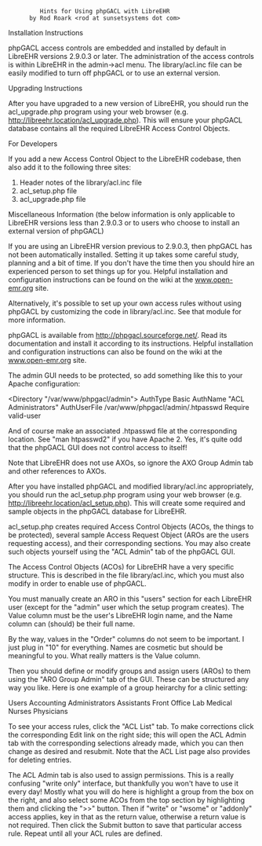              Hints for Using phpGACL with LibreEHR
          by Rod Roark <rod at sunsetsystems dot com>

Installation Instructions

phpGACL access controls are embedded and installed by default in LibreEHR
versions 2.9.0.3 or later.  The administration of the access controls is
within LibreEHR in the admin->acl menu. The library/acl.inc file can be
easily modified to turn off phpGACL or to use an external version.


Upgrading Instructions

After you have upgraded to a new version of LibreEHR, you should
run the acl_upgrade.php program using your web browser
(e.g. http://libreehr.location/acl_upgrade.php). This will ensure your
phpGACL database contains all the required LibreEHR Access Control
Objects.


For Developers

If you add a new Access Control Object to the LibreEHR codebase, then
also add it to the following three sites:
1. Header notes of the library/acl.inc file
2. acl_setup.php file
3. acl_upgrade.php file


Miscellaneous Information
(the below information is only applicable
to LibreEHR versions less than 2.9.0.3 or to users who choose to
install an external version of phpGACL)

If you are using an LibreEHR version previous to 2.9.0.3, then phpGACL
has not been automatically installed.  Setting it up takes some careful
study, planning and a bit of time.  If you don't have the time then you
should hire an experienced person to set things up for you.  Helpful
installation and configuration instructions can be found on the wiki at the
www.open-emr.org site.

Alternatively, it's possible to set up your own access rules without
using phpGACL by customizing the code in library/acl.inc.  See that
module for more information.

phpGACL is available from http://phpgacl.sourceforge.net/.  Read
its documentation and install it according to its instructions.
Helpful installation and configuration instructions can also be
found on the wiki at the www.open-emr.org site.

The admin GUI needs to be protected, so add something like this
to your Apache configuration:

  <Directory  "/var/www/phpgacl/admin">
    AuthType Basic
    AuthName "ACL Administrators"
    AuthUserFile  /var/www/phpgacl/admin/.htpasswd
    Require valid-user
  </Directory>

And of course make an associated .htpasswd file at the corresponding
location.  See "man htpasswd2" if you have Apache 2.  Yes, it's quite
odd that the phpGACL GUI does not control access to itself!

Note that LibreEHR does not use AXOs, so ignore the AXO Group Admin
tab and other references to AXOs.

After you have installed phpGACL and modified library/acl.inc
appropriately, you should run the acl_setup.php program using your
web browser (e.g. http://libreehr.location/acl_setup.php).  This will
create some required and sample objects in the phpGACL database for
LibreEHR.

acl_setup.php creates required Access Control Objects (ACOs, the
things to be protected), several sample Access Request Object (AROs
are the users requesting access), and their corresponding sections.
You may also create such objects yourself using the "ACL Admin"
tab of the phpGACL GUI.

The Access Control Objects (ACOs) for LibreEHR have a very specific
structure.  This is described in the file library/acl.inc, which
you must also modify in order to enable use of phpGACL.

You must manually create an ARO in this "users" section for each
LibreEHR user (except for the "admin" user which the setup program
creates).  The Value column must be the user's LibreEHR login name,
and the Name column can (should) be their full name.

By the way, values in the "Order" columns do not seem to be important.
I just plug in "10" for everything.  Names are cosmetic but should be
meaningful to you.  What really matters is the Value column.

Then you should define or modify groups and assign users (AROs) to
them using the "ARO Group Admin" tab of the GUI.  These can be
structured any way you like.  Here is one example of a group
heirarchy for a clinic setting:

  Users
    Accounting
    Administrators
    Assistants
      Front Office
      Lab
      Medical
    Nurses
    Physicians

To see your access rules, click the "ACL List" tab.  To make corrections
click the corresponding Edit link on the right side; this will open the
ACL Admin tab with the corresponding selections already made, which you
can then change as desired and resubmit.  Note that the ACL List page
also provides for deleting entries.

The ACL Admin tab is also used to assign permissions.  This is
a really confusing "write only" interface, but thankfully you won't
have to use it every day!  Mostly what you will do here is highlight
a group from the box on the right, and also select some ACOs from the
top section by highlighting them and clicking the ">>" button.
Then if "write" or "wsome" or "addonly" access applies, key in that
as the return value, otherwise a return value is not required.  Then
click the Submit button to save that particular access rule.  Repeat
until all your ACL rules are defined.
